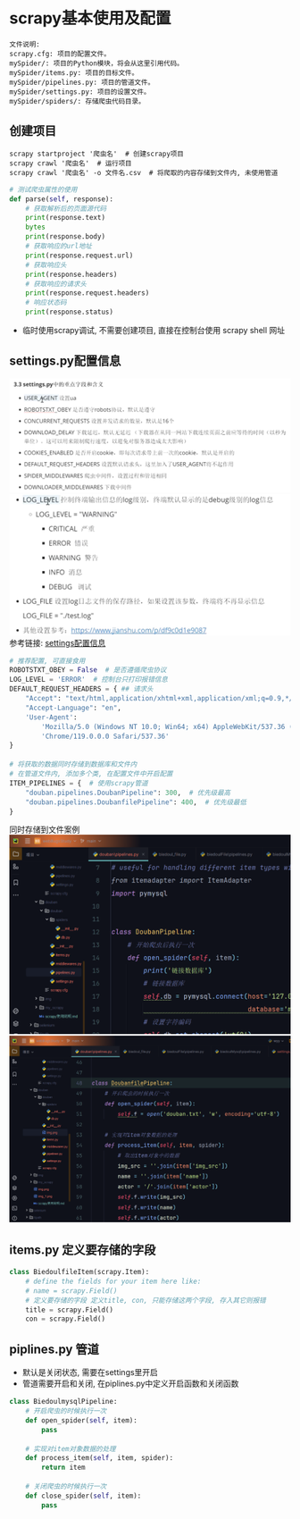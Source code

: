 # scrapy基本使用及配置

```
文件说明:
scrapy.cfg: 项目的配置文件。
mySpider/: 项目的Python模块，将会从这里引用代码。
mySpider/items.py: 项目的目标文件。
mySpider/pipelines.py: 项目的管道文件。
mySpider/settings.py: 项目的设置文件。
mySpider/spiders/: 存储爬虫代码目录。
```

## 创建项目
```
scrapy startproject '爬虫名'  # 创建scrapy项目
scrapy crawl '爬虫名'  # 运行项目
scrapy crawl '爬虫名' -o 文件名.csv  # 将爬取的内容存储到文件内, 未使用管道
```

```python
# 测试爬虫属性的使用
def parse(self, response):
    # 获取解析后的页面源代码
    print(response.text)
    bytes
    print(response.body)
    # 获取响应的url地址
    print(response.request.url)
    # 获取响应头
    print(response.headers)
    # 获取响应的请求头
    print(response.request.headers)
    # 响应状态码
    print(response.status)
```

+ 临时使用scrapy调试, 不需要创建项目, 直接在控制台使用
scrapy shell 网址

## settings.py配置信息
![img.png](img/settings_1.png)
![img.png](img/settings_2.png)
参考链接: [settings配置信息](https://www.jianshu.com/p/df9c0d1e9087)
```python
# 推荐配置, 可直接食用
ROBOTSTXT_OBEY = False  # 是否遵循爬虫协议
LOG_LEVEL = 'ERROR'  # 控制台只打印报错信息
DEFAULT_REQUEST_HEADERS = { ## 请求头
	"Accept": "text/html,application/xhtml+xml,application/xml;q=0.9,*/*;q=0.8",
	"Accept-Language": "en",
	'User-Agent':
		'Mozilla/5.0 (Windows NT 10.0; Win64; x64) AppleWebKit/537.36 (KHTML, like Gecko) '
		'Chrome/119.0.0.0 Safari/537.36'
}

# 将获取的数据同时存储到数据库和文件内
# 在管道文件内, 添加多个类, 在配置文件中开启配置
ITEM_PIPELINES = {  # 使用scrapy管道
	"douban.pipelines.DoubanPipeline": 300,  # 优先级最高
	"douban.pipelines.DoubanfilePipeline": 400,  # 优先级最低
}
```
同时存储到文件案例
![img_1.png](douban_mysql.png)
![img_2.png](douban_file.png)

## items.py 定义要存储的字段

```python
class BiedoulfileItem(scrapy.Item):
    # define the fields for your item here like:
    # name = scrapy.Field()
    # 定义要存储的字段 定义title, con, 只能存储这两个字段, 存入其它则报错
    title = scrapy.Field()
    con = scrapy.Field()
```

## piplines.py 管道
+ 默认是关闭状态, 需要在settings里开启
+ 管道需要开启和关闭, 在piplines.py中定义开启函数和关闭函数
```python
class BiedoulmysqlPipeline:
	# 开启爬虫的时候执行一次
	def open_spider(self, item):
		pass

	# 实现对item对象数据的处理
	def process_item(self, item, spider):
		return item

	# 关闭爬虫的时候执行一次
	def close_spider(self, item):
		pass
```


